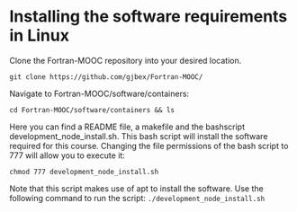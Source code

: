 # Installing the software requirements in Linux

Clone the Fortran-MOOC repository into your desired location.

`git clone https://github.com/gjbex/Fortran-MOOC/`

Navigate to Fortran-MOOC/software/containers:

`cd Fortran-MOOC/software/containers && ls`

Here you can find a README file, a makefile and the bashscript development_node_install.sh. This bash script will install the software required for this course. Changing the file permissions of the bash script to 777 will allow you to execute it:

`chmod 777 development_node_install.sh`

Note that this script makes use of apt to install the software.
Use the following command to run the script:
`./development_node_install.sh`
